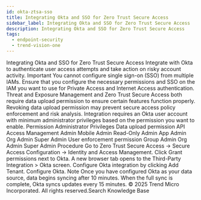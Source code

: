 ```yaml
---
id: okta-ztsa-sso
title: Integrating Okta and SSO for Zero Trust Secure Access
sidebar_label: Integrating Okta and SSO for Zero Trust Secure Access
description: Integrating Okta and SSO for Zero Trust Secure Access
tags:
  - endpoint-security
  - trend-vision-one
---
```


 Integrating Okta and SSO for Zero Trust Secure Access Integrate with Okta to authenticate user access attempts and take action on risky account activity. Important You cannot configure single sign-on (SSO) from multiple IAMs. Ensure that you configure the necessary permissions and SSO on the IAM you want to use for Private Access and Internet Access authentication. Threat and Exposure Management and Zero Trust Secure Access both require data upload permission to ensure certain features function properly. Revoking data upload permission may prevent secure access policy enforcement and risk analysis. Integration requires an Okta user account with minimum administrator privileges based on the permission you want to enable. Permission Administrator Privileges Data upload permission API Access Management Admin Mobile Admin Read-Only Admin App Admin Org Admin Super Admin User enforcement permission Group Admin Org Admin Super Admin Procedure Go to Zero Trust Secure Access → Secure Access Configuration → Identity and Access Management. Click Grant permissions next to Okta. A new browser tab opens to the Third-Party Integration > Okta screen. Configure Okta integration by clicking Add Tenant. Configure Okta. Note Once you have configured Okta as your data source, data begins syncing after 10 minutes. When the full sync is complete, Okta syncs updates every 15 minutes. © 2025 Trend Micro Incorporated. All rights reserved.Search Knowledge Base